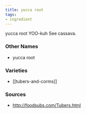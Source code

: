 ```yaml
---
title: yucca root
tags:
- ingredient
---
```

yucca root YOO-kuh See cassava.

### Other Names

* yucca root

### Varieties

* [[tubers-and-corms]]

### Sources
* http://foodsubs.com/Tubers.html

